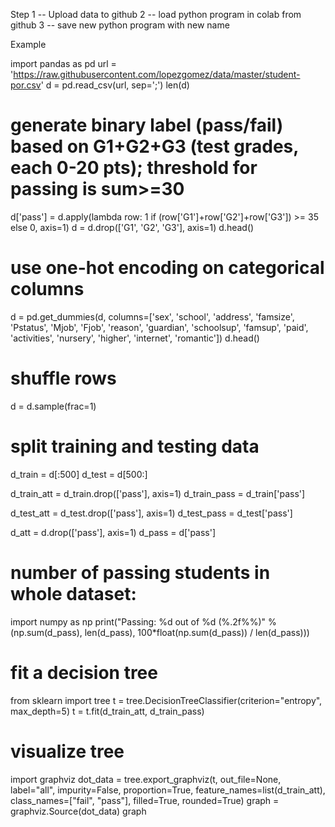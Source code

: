 Step
1 -- Upload data to github
2 -- load python program in colab from github
3 -- save new python program with new name

Example

import pandas as pd
url = 'https://raw.githubusercontent.com/lopezgomez/data/master/student-por.csv'
d = pd.read_csv(url, sep=';')
len(d)


# generate binary label (pass/fail) based on G1+G2+G3 (test grades, each 0-20 pts); threshold for passing is sum>=30
d['pass'] = d.apply(lambda row: 1 if (row['G1']+row['G2']+row['G3']) >= 35 else 0, axis=1)
d = d.drop(['G1', 'G2', 'G3'], axis=1)
d.head()

# use one-hot encoding on categorical columns
d = pd.get_dummies(d, columns=['sex', 'school', 'address', 'famsize', 'Pstatus', 'Mjob', 'Fjob', 
                               'reason', 'guardian', 'schoolsup', 'famsup', 'paid', 'activities',
                               'nursery', 'higher', 'internet', 'romantic'])
d.head()

# shuffle rows
d = d.sample(frac=1)
# split training and testing data
d_train = d[:500]
d_test = d[500:]

d_train_att = d_train.drop(['pass'], axis=1)
d_train_pass = d_train['pass']

d_test_att = d_test.drop(['pass'], axis=1)
d_test_pass = d_test['pass']

d_att = d.drop(['pass'], axis=1)
d_pass = d['pass']

# number of passing students in whole dataset:
import numpy as np
print("Passing: %d out of %d (%.2f%%)" % (np.sum(d_pass), len(d_pass), 100*float(np.sum(d_pass)) / len(d_pass)))

# fit a decision tree
from sklearn import tree
t = tree.DecisionTreeClassifier(criterion="entropy", max_depth=5)
t = t.fit(d_train_att, d_train_pass)

# visualize tree
import graphviz
dot_data = tree.export_graphviz(t, out_file=None, label="all", impurity=False, proportion=True,
                                feature_names=list(d_train_att), class_names=["fail", "pass"], 
                                filled=True, rounded=True)
graph = graphviz.Source(dot_data)
graph

